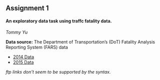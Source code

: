 ## Assignment 1
#### An exploratory data task using traffc fatality data.  

*Tommy Yu*  

**Data source:** The Department of Transportation’s (DoT) Fatality Analysis Reporting System (FARS) data
- [2014 Data](ftp://ftp.nhtsa.dot.gov/FARS/2014/National/)  
- [2015 Data](ftp://ftp.nhtsa.dot.gov/FARS/2015/National/)

*ftp links don't seem to be supported by the syntax.*
